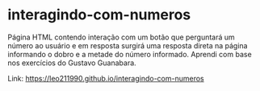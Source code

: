# interagindo-com-numeros
Página HTML contendo interação com um botão que perguntará um número ao usuário e em resposta surgirá uma resposta direta na página  informando o dobro e a metade do número informado. Aprendi com base nos exercícios do Gustavo Guanabara.

Link: https://leo211990.github.io/interagindo-com-numeros
